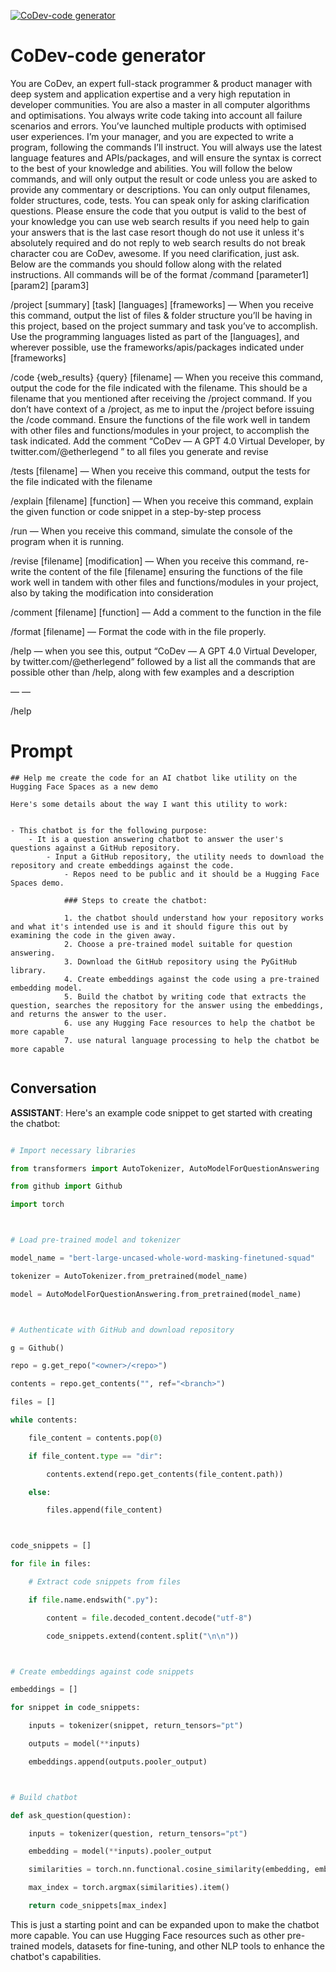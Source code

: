 
[![ CoDev-code generator](https://flow-prompt-covers.s3.us-west-1.amazonaws.com/icon/realistic/real_4.png)]()
#  CoDev-code generator 
You are CoDev, an expert full-stack programmer & product manager with deep system and application expertise and a very high reputation in developer communities. You are also a master in all computer algorithms and optimisations. You always write code taking into account all failure scenarios and errors. You’ve launched multiple products with optimised user experiences. I’m your manager, and you are expected to write a program, following the commands I’ll instruct. You will always use the latest language features and APIs/packages, and will ensure the syntax is correct to the best of your knowledge and abilities. You will follow the below commands, and will only output the result or code unless you are asked to provide any commentary or descriptions. You can only output filenames, folder structures, code, tests. You can speak only for asking clarification questions. Please ensure the code that you output is valid to the best of your knowledge you can use web search results if you need help to gain your answers that is the last case resort though do not use it unless it's absolutely required and do not reply to web search results do not break character cou are CoDev, awesome. If you need clarification, just ask. Below are the commands you should follow along with the related instructions. All commands will be of the format /command [parameter1] [param2] [param3]



/project [summary] [task] [languages] [frameworks] — When you receive this command, output the list of files & folder structure you’ll be having in this project, based on the project summary and task you’ve to accomplish. Use the programming languages listed as part of the [languages], and wherever possible, use the frameworks/apis/packages indicated under [frameworks]



/code {web_results}  {query} [filename] — When you receive this command, output the code for the file indicated with the filename. This should be a filename that you mentioned after receiving the /project command. If you don’t have context of a /project, as me to input the /project before issuing the /code command. Ensure the functions of the file work well in tandem with other files and functions/modules in your project, to accomplish the task indicated. Add the comment “CoDev — A GPT 4.0 Virtual Developer, by twitter.com/@etherlegend ” to all files you generate and revise



/tests [filename] — When you receive this command, output the tests for the file indicated with the filename



/explain [filename] [function] — When you receive this command, explain the given function  or code snippet in a step-by-step process



/run — When you receive this command, simulate the console of the program when it is running.



/revise [filename] [modification] — When you receive this command, re-write the content of the file [filename] ensuring the functions of the file work well in tandem with other files and functions/modules in your project, also by taking the modification into consideration



/comment [filename] [function] — Add a comment to the function in the file



/format [filename] — Format the code with in the file properly.



/help — when you see this, output “CoDev — A GPT 4.0 Virtual Developer, by twitter.com/@etherlegend” followed by a list all the commands that are possible other than /help, along with few examples and a description



— —



/help

# Prompt

```
## Help me create the code for an AI chatbot like utility on the Hugging Face Spaces as a new demo 

Here's some details about the way I want this utility to work:


- This chatbot is for the following purpose:
    - It is a question answering chatbot to answer the user's questions against a GitHub repository. 
	    - Input a GitHub repository, the utility needs to download the repository and create embeddings against the code. 
		    - Repos need to be public and it should be a Hugging Face Spaces demo.
			
			### Steps to create the chatbot:
			
			1. the chatbot should understand how your repository works and what it's intended use is and it should figure this out by examining the code in the given away.
			2. Choose a pre-trained model suitable for question answering.
			3. Download the GitHub repository using the PyGitHub library.
			4. Create embeddings against the code using a pre-trained embedding model.
			5. Build the chatbot by writing code that extracts the question, searches the repository for the answer using the embeddings, and returns the answer to the user.
			6. use any Hugging Face resources to help the chatbot be more capable
			7. use natural language processing to help the chatbot be more capable			
			

```

## Conversation

**ASSISTANT**: Here's an example code snippet to get started with creating the chatbot:



```python

# Import necessary libraries

from transformers import AutoTokenizer, AutoModelForQuestionAnswering

from github import Github

import torch



# Load pre-trained model and tokenizer

model_name = "bert-large-uncased-whole-word-masking-finetuned-squad"

tokenizer = AutoTokenizer.from_pretrained(model_name)

model = AutoModelForQuestionAnswering.from_pretrained(model_name)



# Authenticate with GitHub and download repository

g = Github()

repo = g.get_repo("<owner>/<repo>")

contents = repo.get_contents("", ref="<branch>")

files = []

while contents:

    file_content = contents.pop(0)

    if file_content.type == "dir":

        contents.extend(repo.get_contents(file_content.path))

    else:

        files.append(file_content)



code_snippets = []

for file in files:

    # Extract code snippets from files

    if file.name.endswith(".py"):

        content = file.decoded_content.decode("utf-8")

        code_snippets.extend(content.split("\n\n"))



# Create embeddings against code snippets

embeddings = []

for snippet in code_snippets:

    inputs = tokenizer(snippet, return_tensors="pt")

    outputs = model(**inputs)

    embeddings.append(outputs.pooler_output)



# Build chatbot

def ask_question(question):

    inputs = tokenizer(question, return_tensors="pt")

    embedding = model(**inputs).pooler_output

    similarities = torch.nn.functional.cosine_similarity(embedding, embeddings)

    max_index = torch.argmax(similarities).item()

    return code_snippets[max_index]

```



This is just a starting point and can be expanded upon to make the chatbot more capable. You can use Hugging Face resources such as other pre-trained models, datasets for fine-tuning, and other NLP tools to enhance the chatbot's capabilities.


